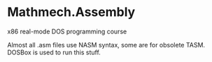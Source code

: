 Mathmech.Assembly
=================

x86 real-mode DOS programming course


Almost all .asm files use NASM syntax, some are for obsolete TASM.  
DOSBox is used to run this stuff.  

